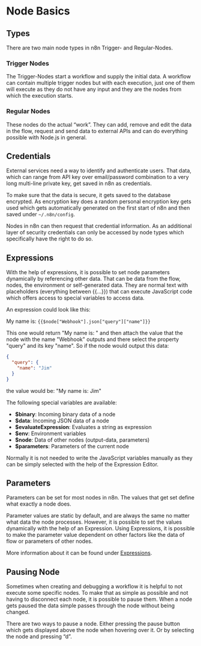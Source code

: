 # Node Basics


## Types

There are two main node types in n8n Trigger- and Regular-Nodes.


### Trigger Nodes

The Trigger-Nodes start a workflow and supply the initial data. A workflow can contain multiple trigger nodes but with each execution, just one of them will execute as they do not have any input and they are the nodes from which the execution starts.


### Regular Nodes

These nodes do the actual “work”. They can add, remove and edit the data in the flow, request and send data to external APIs and can do everything possible with Node.js in general.


## Credentials

External services need a way to identify and authenticate users. That data, which can range from API key over email/password combination to a very long multi-line private key, get saved in n8n as credentials.

To make sure that the data is secure, it gets saved to the database encrypted. As encryption key does a random personal encryption key gets used which gets automatically generated on the first start of n8n and then saved under `~/.n8n/config`.

Nodes in n8n can then request that credential information. As an additional layer of security credentials can only be accessed by node types which specifically have the right to do so.


## Expressions

With the help of expressions, it is possible to set node parameters dynamically by referencing other data. That can be data from the flow, nodes, the environment or self-generated data. They are normal text with placeholders (everything between {{...}}) that can execute JavaScript code which offers access to special variables to access data.

An expression could look like this:

My name is: `{{$node["Webhook"].json["query"]["name"]}}`

This one would return "My name is: " and then attach the value that the node with the name "Webhook" outputs and there select the property "query" and its key "name". So if the node would output this data:

```json
{
  "query": {
    "name": "Jim"
  }
}
```

the value would be: "My name is: Jim"

The following special variables are available:

 - **$binary**: Incoming binary data of a node
 - **$data**: Incoming JSON data of a node
 - **$evaluateExpression**: Evaluates a string as expression
 - **$env**: Environment variables
 - **$node**: Data of other nodes (output-data, parameters)
 - **$parameters**: Parameters of the current node

Normally it is not needed to write the JavaScript variables manually as they can be simply selected with the help of the Expression Editor.


## Parameters

Parameters can be set for most nodes in n8n. The values that get set define what exactly a node does.

Parameter values are static by default, and are always the same no matter what data the node processes. However, it is possible to set the values dynamically with the help of an Expression. Using Expressions, it is possible to make the parameter value dependent on other factors like the data of flow or parameters of other nodes.

More information about it can be found under [Expressions](#expressions).


## Pausing Node

Sometimes when creating and debugging a workflow it is helpful to not execute some specific nodes. To make that as simple as possible and not having to disconnect each node, it is possible to pause them. When a node gets paused the data simple passes through the node without being changed.

There are two ways to pause a node. Either pressing the pause button which gets displayed above the node when hovering over it. Or by selecting the node and pressing “d”.
